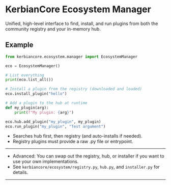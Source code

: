 # KerbianCore Ecosystem Manager

Unified, high-level interface to find, install, and run plugins from both the
community registry and your in-memory hub.

## Example

```python
from kerbiancore.ecosystem.manager import EcosystemManager

eco = EcosystemManager()

# List everything
print(eco.list_all())

# Install a plugin from the registry (downloaded and loaded)
eco.install_plugin("hello")

# Add a plugin to the hub at runtime
def my_plugin(arg):
    print(f"My plugin: {arg}")

eco.hub.add_plugin("my_plugin", my_plugin)
eco.run_plugin("my_plugin", "Test argument")
```

- Searches hub first, then registry (and auto-installs if needed).
- Registry plugins must provide a raw .py file or entrypoint.

---

- Advanced: You can swap out the registry, hub, or installer if you want to use your own implementations.
- See `kerbiancore/ecosystem/registry.py`, `hub.py`, and `installer.py` for details.

---